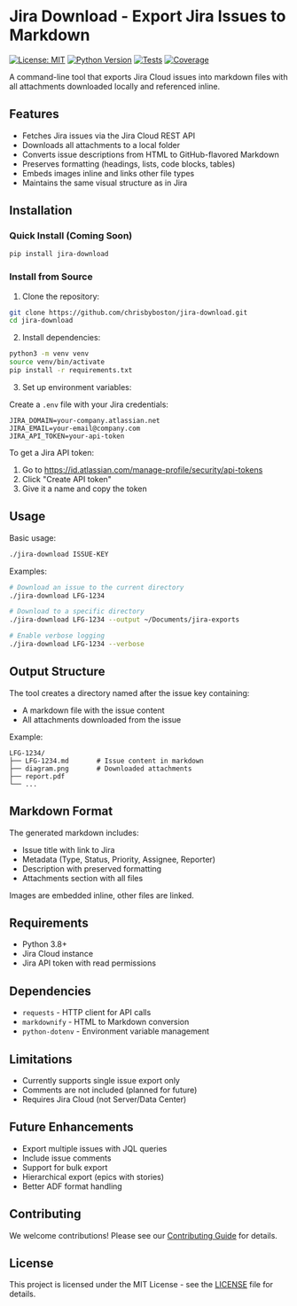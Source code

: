 # Jira Download - Export Jira Issues to Markdown

[![License: MIT](https://img.shields.io/badge/License-MIT-yellow.svg)](https://opensource.org/licenses/MIT)
[![Python Version](https://img.shields.io/badge/python-3.8%2B-blue)](https://www.python.org/downloads/)
[![Tests](https://img.shields.io/badge/tests-passing-brightgreen)](https://github.com/chrisbyboston/jira-download/actions)
[![Coverage](https://img.shields.io/badge/coverage-87%25-green)](https://github.com/chrisbyboston/jira-download/actions)

A command-line tool that exports Jira Cloud issues into markdown files with all attachments downloaded locally and referenced inline.

## Features

- Fetches Jira issues via the Jira Cloud REST API
- Downloads all attachments to a local folder
- Converts issue descriptions from HTML to GitHub-flavored Markdown
- Preserves formatting (headings, lists, code blocks, tables)
- Embeds images inline and links other file types
- Maintains the same visual structure as in Jira

## Installation

### Quick Install (Coming Soon)
```bash
pip install jira-download
```

### Install from Source

1. Clone the repository:
```bash
git clone https://github.com/chrisbyboston/jira-download.git
cd jira-download
```

2. Install dependencies:
```bash
python3 -m venv venv
source venv/bin/activate
pip install -r requirements.txt
```

3. Set up environment variables:

Create a `.env` file with your Jira credentials:
```
JIRA_DOMAIN=your-company.atlassian.net
JIRA_EMAIL=your-email@company.com
JIRA_API_TOKEN=your-api-token
```

To get a Jira API token:
1. Go to https://id.atlassian.com/manage-profile/security/api-tokens
2. Click "Create API token"
3. Give it a name and copy the token

## Usage

Basic usage:
```bash
./jira-download ISSUE-KEY
```

Examples:
```bash
# Download an issue to the current directory
./jira-download LFG-1234

# Download to a specific directory
./jira-download LFG-1234 --output ~/Documents/jira-exports

# Enable verbose logging
./jira-download LFG-1234 --verbose
```

## Output Structure

The tool creates a directory named after the issue key containing:
- A markdown file with the issue content
- All attachments downloaded from the issue

Example:
```
LFG-1234/
├── LFG-1234.md       # Issue content in markdown
├── diagram.png       # Downloaded attachments
├── report.pdf
└── ...
```

## Markdown Format

The generated markdown includes:
- Issue title with link to Jira
- Metadata (Type, Status, Priority, Assignee, Reporter)
- Description with preserved formatting
- Attachments section with all files

Images are embedded inline, other files are linked.

## Requirements

- Python 3.8+
- Jira Cloud instance
- Jira API token with read permissions

## Dependencies

- `requests` - HTTP client for API calls
- `markdownify` - HTML to Markdown conversion
- `python-dotenv` - Environment variable management

## Limitations

- Currently supports single issue export only
- Comments are not included (planned for future)
- Requires Jira Cloud (not Server/Data Center)

## Future Enhancements

- Export multiple issues with JQL queries
- Include issue comments
- Support for bulk export
- Hierarchical export (epics with stories)
- Better ADF format handling

## Contributing

We welcome contributions! Please see our [Contributing Guide](CONTRIBUTING.md) for details.

## License

This project is licensed under the MIT License - see the [LICENSE](LICENSE) file for details.